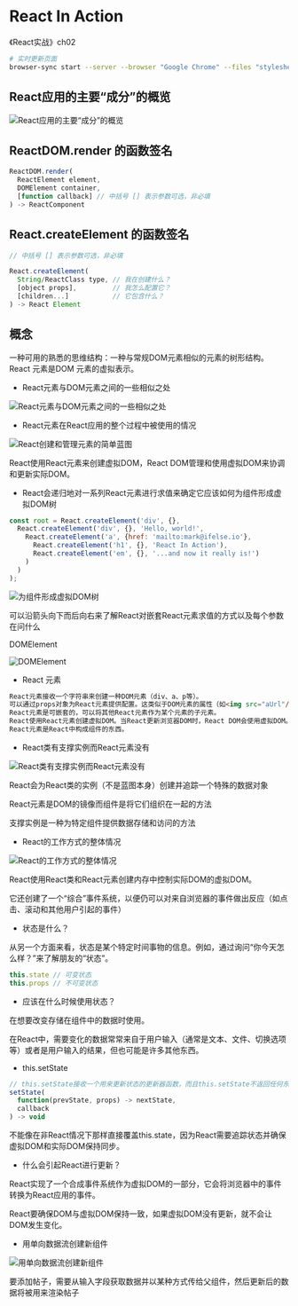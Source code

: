# React In Action

《React实战》ch02

```bash
# 实时更新页面
browser-sync start --server --browser "Google Chrome" --files "stylesheets/*.css, *.html, *.js"

```

## React应用的主要“成分”的概览

![React应用的主要“成分”的概览](https://tva1.sinaimg.cn/large/007S8ZIlly1ggnemjywnlj30by0hsdiq.jpg)

## ReactDOM.render 的函数签名

```jsx
ReactDOM.render(
  ReactElement element,
  DOMElement container,
  [function callback] // 中括号 [] 表示参数可选，非必填
) -> ReactComponent
```

## React.createElement 的函数签名

```jsx
// 中括号 [] 表示参数可选，非必填

React.createElement(
  String/ReactClass type, // 我在创建什么？
  [object props],         // 我怎么配置它？
  [children...]           // 它包含什么？
) -> React Element
```

## 概念

一种可用的熟悉的思维结构：一种与常规DOM元素相似的元素的树形结构。
React 元素是DOM 元素的虚拟表示。

* React元素与DOM元素之间的一些相似之处

![React元素与DOM元素之间的一些相似之处](https://tva1.sinaimg.cn/large/007S8ZIlly1ggo2ihgipoj30hs05mq3x.jpg)

* React元素在React应用的整个过程中被使用的情况

![React创建和管理元素的简单蓝图](https://tva1.sinaimg.cn/large/007S8ZIlly1ggo2j99r0vj30m8043wfo.jpg)

React使用React元素来创建虚拟DOM，React DOM管理和使用虚拟DOM来协调和更新实际DOM。

* React会递归地对一系列React元素进行求值来确定它应该如何为组件形成虚拟DOM树

```jsx
const root = React.createElement('div', {},
  React.createElement('div', {}, 'Hello, world!',
    React.createElement('a', {href: 'mailto:mark@ifelse.io'},
      React.createElement('h1', {}, 'React In Action'),
      React.createElement('em', {}, '...and now it really is!')
    )
  )
);
```

![为组件形成虚拟DOM树](https://tva1.sinaimg.cn/large/007S8ZIlly1ggo3jcoqm4j30m80b6q6u.jpg)

可以沿箭头向下而后向右来了解React对嵌套React元素求值的方式以及每个参数在问什么

DOMElement

![DOMElement](https://tva1.sinaimg.cn/large/007S8ZIlly1ggo3r4uebfj30hs06xjsn.jpg)

* React 元素

```html
React元素接收一个字符串来创建一种DOM元素（div、a、p等）。
可以通过props对象为React元素提供配置。这类似于DOM元素的属性（如<img src="aUrl"/>）。
React元素是可嵌套的，可以将其他React元素作为某个元素的子元素。
React使用React元素创建虚拟DOM。当React更新浏览器DOM时，React DOM会使用虚拟DOM。
React元素是React中构成组件的东西。
```

* React类有支撑实例而React元素没有

![React类有支撑实例而React元素没有](https://tva1.sinaimg.cn/large/007S8ZIlly1ggo96c7iacj30hs0ab40w.jpg)

React会为React类的实例（不是蓝图本身）创建并追踪一个特殊的数据对象

React元素是DOM的镜像而组件是将它们组织在一起的方法

支撑实例是一种为特定组件提供数据存储和访问的方法

* React的工作方式的整体情况

![React的工作方式的整体情况](https://tva1.sinaimg.cn/large/007S8ZIlly1ggoa43irykj30m808777a.jpg)

React使用React类和React元素创建内存中控制实际DOM的虚拟DOM。

它还创建了一个“综合”事件系统，以便仍可以对来自浏览器的事件做出反应（如点击、滚动和其他用户引起的事件）

* 状态是什么？

从另一个方面来看，状态是某个特定时间事物的信息。例如，通过询问“你今天怎么样？”来了解朋友的“状态”。

```jsx
this.state // 可变状态
this.props // 不可变状态
```

* 应该在什么时候使用状态？

在想要改变存储在组件中的数据时使用。

在React中，需要变化的数据常常来自于用户输入（通常是文本、文件、切换选项等）或者是用户输入的结果，但也可能是许多其他东西。

* this.setState

```jsx
// this.setState接收一个用来更新状态的更新器函数，而且this.setState不返回任何东西
setState(
  function(prevState, props) -> nextState,
  callback
) -> void
```

不能像在非React情况下那样直接覆盖this.state，因为React需要追踪状态并确保虚拟DOM和实际DOM保持同步。

* 什么会引起React进行更新？

React实现了一个合成事件系统作为虚拟DOM的一部分，它会将浏览器中的事件转换为React应用的事件。

React要确保DOM与虚拟DOM保持一致，如果虚拟DOM没有更新，就不会让DOM发生变化。

* 用单向数据流创建新组件

![用单向数据流创建新组件](https://tva1.sinaimg.cn/large/007S8ZIlly1ggobw0feylj30hs09amyb.jpg)

要添加帖子，需要从输入字段获取数据并以某种方式传给父组件，然后更新后的数据将被用来渲染帖子
